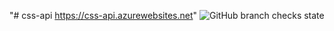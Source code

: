 "# css-api https://css-api.azurewebsites.net"
![GitHub branch checks state](https://img.shields.io/github/checks-status/css-saler-system/css-api/develop?color=green&label=State)